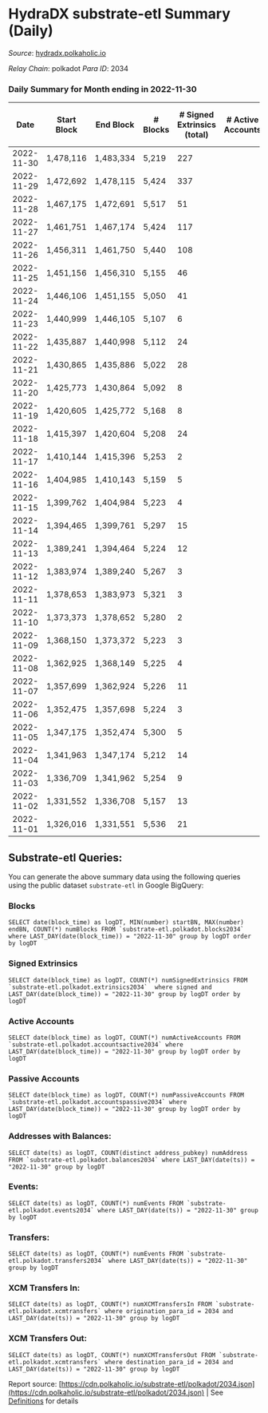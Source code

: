 # HydraDX substrate-etl Summary (Daily)

_Source_: [hydradx.polkaholic.io](https://hydradx.polkaholic.io)

*Relay Chain*: polkadot
*Para ID*: 2034



### Daily Summary for Month ending in 2022-11-30


| Date | Start Block | End Block | # Blocks | # Signed Extrinsics (total) | # Active Accounts | # Passive | # New | # Addresses with Balances | # Events | # Transfers | # XCM Transfers In | # XCM Transfers Out | Issues | 
| ---- | ----------- | --------- | -------- | --------------------------- | ----------------- | --------- | ----- | ------------------------- | -------- | ----------- | ------------------ | ------------------- | ------ |
| 2022-11-30 | 1,478,116 | 1,483,334 | 5,219 | 227 |  |  |  | 22,421 | 22,834 | 114  |   |   |  |
| 2022-11-29 | 1,472,692 | 1,478,115 | 5,424 | 337 |  |  |  | 22,392 | 18,748 | 171  |   |   |  |
| 2022-11-28 | 1,467,175 | 1,472,691 | 5,517 | 51 |  |  |  | 22,348 | 17,005 |   |   |   |  |
| 2022-11-27 | 1,461,751 | 1,467,174 | 5,424 | 117 |  |  |  |  | 16,841 |   |   |   |  |
| 2022-11-26 | 1,456,311 | 1,461,750 | 5,440 | 108 |  |  |  | 22,348 | 16,936 |   |   |   |  |
| 2022-11-25 | 1,451,156 | 1,456,310 | 5,155 | 46 |  |  |  | 22,348 | 15,892 |   |   |   |  |
| 2022-11-24 | 1,446,106 | 1,451,155 | 5,050 | 41 |  |  |  | 22,348 | 16,917 | 144  |   |   |  |
| 2022-11-23 | 1,440,999 | 1,446,105 | 5,107 | 6 |  |  |  | 22,275 | 15,650 | 1  | 1  |   |  |
| 2022-11-22 | 1,435,887 | 1,440,998 | 5,112 | 24 |  |  |  |  | 15,695 |   | 2  |   |  |
| 2022-11-21 | 1,430,865 | 1,435,886 | 5,022 | 28 |  |  |  | 22,275 | 15,406 |   |   |   |  |
| 2022-11-20 | 1,425,773 | 1,430,864 | 5,092 | 8 |  |  |  |  | 15,539 |   |   |   |  |
| 2022-11-19 | 1,420,605 | 1,425,772 | 5,168 | 8 |  |  |  |  | 15,839 |   |   |   |  |
| 2022-11-18 | 1,415,397 | 1,420,604 | 5,208 | 24 |  |  |  | 22,272 | 15,960 | 3  |   |   |  |
| 2022-11-17 | 1,410,144 | 1,415,396 | 5,253 | 2 |  |  |  |  | 16,012 |   |   |   |  |
| 2022-11-16 | 1,404,985 | 1,410,143 | 5,159 | 5 |  |  |  |  | 15,793 |   |   |   |  |
| 2022-11-15 | 1,399,762 | 1,404,984 | 5,223 | 4 |  |  |  | 22,272 | 15,929 |   |   |   |  |
| 2022-11-14 | 1,394,465 | 1,399,761 | 5,297 | 15 |  |  |  |  | 16,195 |   |   |   |  |
| 2022-11-13 | 1,389,241 | 1,394,464 | 5,224 | 12 |  |  |  |  | 16,007 |   |   |   |  |
| 2022-11-12 | 1,383,974 | 1,389,240 | 5,267 | 3 |  |  |  |  | 16,054 |   |   |   |  |
| 2022-11-11 | 1,378,653 | 1,383,973 | 5,321 | 3 |  |  |  | 22,269 | 16,287 |   |   |   |  |
| 2022-11-10 | 1,373,373 | 1,378,652 | 5,280 | 2 |  |  |  |  | 16,096 |   |   |   |  |
| 2022-11-09 | 1,368,150 | 1,373,372 | 5,223 | 3 |  |  |  |  | 15,919 |   |   |   |  |
| 2022-11-08 | 1,362,925 | 1,368,149 | 5,225 | 4 |  |  |  |  | 15,993 |   |   |   |  |
| 2022-11-07 | 1,357,699 | 1,362,924 | 5,226 | 11 |  |  |  |  | 15,957 |   |   |   |  |
| 2022-11-06 | 1,352,475 | 1,357,698 | 5,224 | 3 |  |  |  |  | 15,928 |   |   |   |  |
| 2022-11-05 | 1,347,175 | 1,352,474 | 5,300 | 5 |  |  |  | 22,269 | 16,217 |   |   |   |  |
| 2022-11-04 | 1,341,963 | 1,347,174 | 5,212 | 14 |  |  |  | 22,269 | 18,473 |   |   |   |  |
| 2022-11-03 | 1,336,709 | 1,341,962 | 5,254 | 9 |  |  |  | 22,269 | 25,998 | 2,555  |   |   |  |
| 2022-11-02 | 1,331,552 | 1,336,708 | 5,157 | 13 |  |  |  | 21,155 | 15,753 |   |   |   |  |
| 2022-11-01 | 1,326,016 | 1,331,551 | 5,536 | 21 |  |  |  | 21,155 | 16,909 |   |   |   |  |

## Substrate-etl Queries:
You can generate the above summary data using the following queries using the public dataset `substrate-etl` in Google BigQuery:


### Blocks
```
SELECT date(block_time) as logDT, MIN(number) startBN, MAX(number) endBN, COUNT(*) numBlocks FROM `substrate-etl.polkadot.blocks2034`  where LAST_DAY(date(block_time)) = "2022-11-30" group by logDT order by logDT
```


### Signed Extrinsics
```
SELECT date(block_time) as logDT, COUNT(*) numSignedExtrinsics FROM `substrate-etl.polkadot.extrinsics2034`  where signed and LAST_DAY(date(block_time)) = "2022-11-30" group by logDT order by logDT
```


### Active Accounts
```
SELECT date(block_time) as logDT, COUNT(*) numActiveAccounts FROM `substrate-etl.polkadot.accountsactive2034` where LAST_DAY(date(block_time)) = "2022-11-30" group by logDT order by logDT
```


### Passive Accounts
```
SELECT date(block_time) as logDT, COUNT(*) numPassiveAccounts FROM `substrate-etl.polkadot.accountspassive2034` where LAST_DAY(date(block_time)) = "2022-11-30" group by logDT order by logDT
```


### Addresses with Balances:
```
SELECT date(ts) as logDT, COUNT(distinct address_pubkey) numAddress FROM `substrate-etl.polkadot.balances2034` where LAST_DAY(date(ts)) = "2022-11-30" group by logDT
```


### Events:
```
SELECT date(ts) as logDT, COUNT(*) numEvents FROM `substrate-etl.polkadot.events2034` where LAST_DAY(date(ts)) = "2022-11-30" group by logDT
```


### Transfers:
```
SELECT date(ts) as logDT, COUNT(*) numEvents FROM `substrate-etl.polkadot.transfers2034` where LAST_DAY(date(ts)) = "2022-11-30" group by logDT
```


### XCM Transfers In:
```
SELECT date(ts) as logDT, COUNT(*) numXCMTransfersIn FROM `substrate-etl.polkadot.xcmtransfers` where origination_para_id = 2034 and LAST_DAY(date(ts)) = "2022-11-30" group by logDT
```


### XCM Transfers Out:
```
SELECT date(ts) as logDT, COUNT(*) numXCMTransfersOut FROM `substrate-etl.polkadot.xcmtransfers` where destination_para_id = 2034 and LAST_DAY(date(ts)) = "2022-11-30" group by logDT
```



Report source: [https://cdn.polkaholic.io/substrate-etl/polkadot/2034.json](https://cdn.polkaholic.io/substrate-etl/polkadot/2034.json) | See [Definitions](/DEFINITIONS.md) for details
